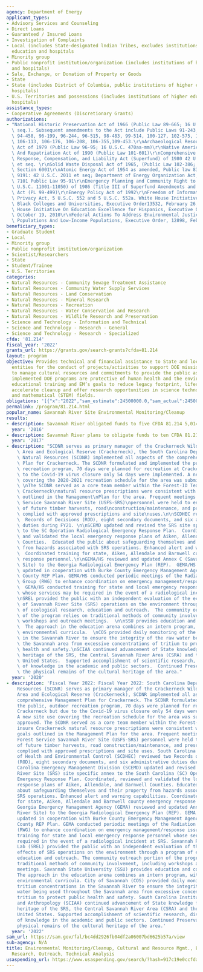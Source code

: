 ```yaml
---
agency: Department of Energy
applicant_types:
- Advisory Services and Counseling
- Direct Loans
- Guaranteed / Insured Loans
- Investigation of Complaints
- Local (includes State-designated lndian Tribes, excludes institutions of higher
  education and hospitals
- Minority group
- Public nonprofit institution/organization (includes institutions of higher education
  and hospitals)
- Sale, Exchange, or Donation of Property or Goods
- State
- State (includes District of Columbia, public institutions of higher education and
  hospitals)
- U.S. Territories and possessions (includes institutions of higher education and
  hospitals)
assistance_types:
- Cooperative Agreements (Discretionary Grants)
authorizations:
- "National Historic Preservation Act of 1966 (Public Law 89-665; 16 U.S.C. 470 et\
  \ seq.). Subsequent amendments to the Act include Public Laws 91-243, 93-54, 94-422,\
  \ 94-458, 96-199, 96-244, 96-515, 98-483, 99-514, 100-127, 102-575, 103-437, 104-333,\
  \ 106-113, 106-176, 106-208, 106-355,109-453.\r\nArchaeological Resources Protection\
  \ Act of 1979 (Public Law 96-95; 16 U.S.C. 470aa-mm)\r\nNative American Graves Protection\
  \ And Repatriation Act of 1990 (Public Law 101-601)\r\nComprehensive Environmental\
  \ Response, Compensation, and Liability Act (Superfund) of 1980 42 U.S.C. §9601\
  \ et seq. \r\nSolid Waste Disposal Act of 1965, (Public Law 102-386; 42 U.S.C 6961),\
  \ Section 6001\r\nAtomic Energy Act of 1954 as amended, Public law 83-703;Stat.\
  \ 9191: 42 U.S.C. 2011 et seq; Department of Energy Organization Act, 42 U.S.C.\
  \ 7101 Public Law 95-91\r\nEmergency Planning and Community Right to Know Act (42\
  \ U.S.C. 11001-11050) of 1986 (Title III of Superfund Amendments and Reauthorization\
  \ Act (PL 99-499)\r\nEnergy Policy Act of 1992\r\nFreedom of Information Act and\
  \ Privacy Act, 5 U.S.C. 552 and 5 U.S.C. 552a. White House Initiative On Historically\
  \ Black Colleges and Universities, Executive Order13532, February 26, 2010\r\nWhite\
  \ House Initiative On Education Excellence for Hispanics, Executive Order13555,\
  \ October 19, 2010\r\nFederal Actions To Address Environmental Justice In Minority\
  \ Populations And Low-Income Populations, Executive Order, 12898, February 11, 1994."
beneficiary_types:
- Graduate Student
- Local
- Minority group
- Public nonprofit institution/organization
- Scientist/Researchers
- State
- Student/Trainee
- U.S. Territories
categories:
- Natural Resources - Community Sewage Treatment Assistance
- Natural Resources - Community Water Supply Services
- Natural Resources - Land Conservation
- Natural Resources - Mineral Research
- Natural Resources - Recreation
- Natural Resources - Water Conservation and Research
- Natural Resources - Wildlife Research and Preservation
- Science and Technology - Information and Technical
- Science and Technology - Research - General
- Science and Technology - Research - Specialized
cfda: '81.214'
fiscal_year: '2022'
grants_url: https://grants.gov/search-grants?cfda=81.214
layout: program
objective: Provides technical and financial assistance to State and local government
  entities for the conduct of projects/activities to support DOE missions; requirements
  to manage cultural resources and commitments to provide the public assurances that
  implemented DOE programs are protective of human health and the environment and
  educational training and EM’s goals to reduce legacy footprint, lifecycle cost and
  accelerate cleanup and offer research opportunities in science technology, engineering
  and mathematical (STEM) fields.
obligations: '[{"x":"2022","sam_estimate":24500000.0,"sam_actual":24500000.0,"usa_spending_actual":160000.0},{"x":"2023","sam_estimate":26506813.0,"sam_actual":0.0,"usa_spending_actual":0.0},{"x":"2024","sam_estimate":45000000.0,"sam_actual":0.0,"usa_spending_actual":2446641.0}]'
permalink: /program/81.214.html
popular_name: Savannah River Site Environmental Monitoring/Cleanup
results:
- description: Savannah River obligated funds to five CFDA 81.214 5,014,911.13
  year: '2016'
- description: Savannah River plans to obligate funds to ten CFDA 81.214
  year: '2017'
- description: "SCDNR serves as primary manager of the Crackerneck Wildlife Management\
    \ Area and Ecological Reserve (Crackerneck), the South Carolina Department of\
    \ Natural Resources (SCDNR) implemented all aspects of the comprehensive Management\
    \ Plan for Crackerneck. The SCDNR formulated and implemented the public, outdoor\
    \ recreation program, 70 days were planned for recreation at Crackerneck but due\
    \ to the Covid-19 virus closure only 54 days were implemented. A new site use\
    \ covering the 2020-2021 recreation schedule for the area was submitted and approved.\
    \ \nThe SCDNR served as a core team member within the Forest-ID Team to insure\
    \ Crackerneck\nnatural resource prescriptions were consistent with habitat goals\
    \ outlined in the Management\nPlan for the area. Frequent meetings with US Forest\
    \ Service Savannah River Site (USFS-SRS)\npersonnel were held to ensure implementation\
    \ of future timber harvests, road\nconstruction/maintenance, and prescribed burning\
    \ complied with approved prescriptions and site\nuses.\n\nSCDHEC reviewed two\
    \  Records of Decisions (ROD), eight secondary documents, and six administrative\
    \ duties during FY21. \n\nSCEMD updated and revised the SRS site specific annex\
    \ to the SC Operation Radiological Emergency Response Plan.  Coordinated, reviewed\
    \ and validated the local emergency response plans of Aiken, Allendale, and Barnwell\
    \ Counties.  Educated the public about safeguarding themselves and their property\
    \ from hazards associated with SRS operations. Enhanced alert and warning capabilities.\
    \  Coordinated training for state, Aiken, Allendale and Barnwell county emergency\
    \ response personnel.\n\nGEMA/HS reviewed and updated Annex C (Savannah River\
    \ Site) to the Georgia Radiological Emergency Plan (REP).  GEMA/HS reviewed and\
    \ updated in cooperation with Burke County Emergency Management Agency the Burke\
    \ County REP Plan. GEMA/HS conducted periodic meetings of the Radiation Working\
    \ Group (RWG) to enhance coordination on emergency management/response issues.\
    \  GEMA/HS conducted training for state and local emergency response personnel\
    \ whose services may be required in the event of a radiological incident at SRS.\n\
    \nSREL provided the public with an independent evaluation of the ecological effects\
    \ of Savannah River Site (SRS) operations on the environment through a program\
    \ of ecological research, education and outreach.  The community outreach portion\
    \ of the program relies on traditional methods of community involvement, including\
    \ workshops and outreach meetings.  \n\nSSU provides education and community outreach.\
    \  The approach in the education arena combines an intern program, with expanding\
    \ environmental curricula.  \nCOS provided daily monitoring of the tritium concentrations\
    \ in the Savannah River to ensure the integrity of the raw water being used throughout\
    \ the Savannah area from excessive concentrations of tritium to protect public\
    \ health and safety.\nSCIAA continued advancement of State knowledge for the cultural\
    \ heritage of the SRS, the Central Savannah River Area (CSRA) and the southeastern\
    \ United States.  Supported accomplishment of scientific research, dissemination\
    \ of knowledge in the academic and public sectors.  Continued Preservation of\
    \ the physical remains of the cultural heritage of the area."
  year: '2020'
- description: 'Fiscal Year 2022: Fiscal Year 2022: South Carolina Department of Natural
    Resources (SCDNR) serves as primary manager of the Crackerneck Wildlife Management
    Area and Ecological Reserve (Crackerneck), SCDNR implemented all aspects of the
    comprehensive Management Plan for Crackerneck. The SCDNR formulated and implemented
    the public, outdoor recreation program, 70 days were planned for recreation at
    Crackerneck but due to the Covid-19 virus closure only 54 days were implemented.
    A new site use covering the recreation schedule for the area was submitted and
    approved. The SCDNR served as a core team member within the Forest-ID Team to
    insure Crackerneck natural resource prescriptions were consistent with habitat
    goals outlined in the Management Plan for the area. Frequent meetings with US
    Forest Service Savannah River Site (USFS-SRS) personnel were held to ensure implementation
    of future timber harvests, road construction/maintenance, and prescribed burning
    complied with approved prescriptions and site uses. South Carolina Department
    of Health and Environmental Control (SCDHEC) reviewed two Records of Decisions
    (ROD), eight secondary documents, and six administrative duties during 2022. South
    Carolina Emergency Management Division (SCEMD) updated and revised the Savannah
    River Site (SRS) site specific annex to the South Carolina (SC) Operation Radiological
    Emergency Response Plan. Coordinated, reviewed and validated the local emergency
    response plans of Aiken, Allendale, and Barnwell Counties. Educated the public
    about safeguarding themselves and their property from hazards associated with
    SRS operations. Enhanced alert and warning capabilities. Coordinated training
    for state, Aiken, Allendale and Barnwell county emergency response personnel.
    Georgia Emergency Management Agency (GEMA) reviewed and updated Annex C (Savannah
    River Site) to the Georgia Radiological Emergency Plan (REP). GEMA reviewed and
    updated in cooperation with Burke County Emergency Management Agency the Burke
    County REP Plan. GEMA conducted periodic meetings of the Radiation Working Group
    (RWG) to enhance coordination on emergency management/response issues. GEMA conducted
    training for state and local emergency response personnel whose services may be
    required in the event of a radiological incident at SRS. Savannah River Ecology
    Lab (SREL) provided the public with an independent evaluation of the ecological
    effects of SRS operations on the environment through a program of ecological research,
    education and outreach. The community outreach portion of the program relies on
    traditional methods of community involvement, including workshops and outreach
    meetings. Savannah State University (SSU) provides education and community outreach.
    The approach in the education arena combines an intern program, with expanding
    environmental curricula. City of Savannah (COS) provided daily monitoring of the
    tritium concentrations in the Savannah River to ensure the integrity of the raw
    water being used throughout the Savannah area from excessive concentrations of
    tritium to protect public health and safety. South Carolina Institute of Archeology
    and Anthropology (SCIAA) continued advancement of State knowledge for the cultural
    heritage of the SRS, the Central Savannah River Area (CSRA) and the southeastern
    United States. Supported accomplishment of scientific research, dissemination
    of knowledge in the academic and public sectors. Continued Preservation of the
    physical remains of the cultural heritage of the area.'
  year: '2022'
sam_url: https://sam.gov/fal/bc4dd2926fb04df2a06007bd6625b57a/view
sub-agency: N/A
title: Environmental Monitoring/Cleanup, Cultural and Resource Mgmt., Emergency Response
  Research, Outreach, Technical Analysis
usaspending_url: https://www.usaspending.gov/search/?hash=917c19e0ccfda3978dcf8a32d4b5b87f
---
```

